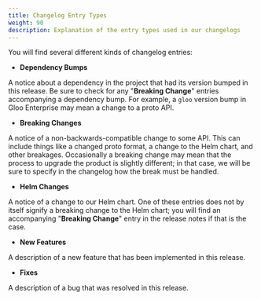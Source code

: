 ```yaml
---
title: Changelog Entry Types
weight: 90
description: Explanation of the entry types used in our changelogs
---
```


You will find several different kinds of changelog entries:

- **Dependency Bumps**

A notice about a dependency in the project that had its version bumped in this release. Be sure to check for any
"**Breaking Change**" entries accompanying a dependency bump. For example, a `gloo`
version bump in Gloo Enterprise may mean a change to a proto API.

- **Breaking Changes**

A notice of a non-backwards-compatible change to some API. This can include things like a changed
proto format, a change to the Helm chart, and other breakages. Occasionally a breaking change
may mean that the process to upgrade the product is slightly different; in that case, we will be sure
to specify in the changelog how the break must be handled.

- **Helm Changes**

A notice of a change to our Helm chart. One of these entries does not by itself signify a breaking
change to the Helm chart; you will find an accompanying "**Breaking Change**" entry in the release
notes if that is the case. 

- **New Features**

A description of a new feature that has been implemented in this release.

- **Fixes**

A description of a bug that was resolved in this release.
